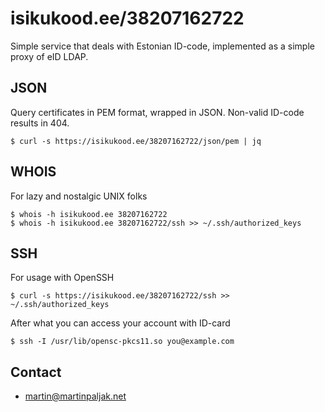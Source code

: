# isikukood.ee/38207162722
Simple service that deals with Estonian ID-code, implemented as a simple proxy of eID LDAP.
## JSON

Query certificates in PEM format, wrapped in JSON. Non-valid ID-code results in 404.


    $ curl -s https://isikukood.ee/38207162722/json/pem | jq

## WHOIS

For lazy and nostalgic UNIX folks

    $ whois -h isikukood.ee 38207162722
    $ whois -h isikukood.ee 38207162722/ssh >> ~/.ssh/authorized_keys

## SSH

For usage with OpenSSH

    $ curl -s https://isikukood.ee/38207162722/ssh >> ~/.ssh/authorized_keys
    
After what you can access your account with ID-card

    $ ssh -I /usr/lib/opensc-pkcs11.so you@example.com

## Contact
* martin@martinpaljak.net
